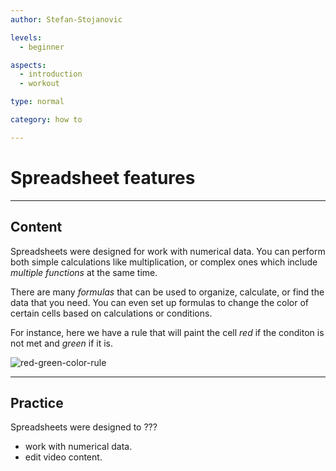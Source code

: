 ```yaml
---
author: Stefan-Stojanovic

levels:
  - beginner

aspects:
  - introduction
  - workout

type: normal

category: how to

---
```



# Spreadsheet features

---
## Content

Spreadsheets were designed for work with numerical data. You can perform both simple calculations like multiplication, or complex ones which include *multiple functions* at the same time.

There are many *formulas* that can be used to organize, calculate, or find the data that you need. You can even set up formulas to change the color of certain cells based on calculations or conditions.

For instance, here we have a rule that will paint the cell *red* if the conditon is not met and *green* if it is.

![red-green-color-rule](https://img.enkipro.com/ef5c21aa8a8b0872a5a9de43d0a05f38.gif)

---
## Practice

Spreadsheets were designed to ???

* work with numerical data.
* edit video content.
